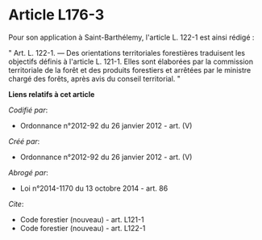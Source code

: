# Article L176-3

Pour son application à Saint-Barthélemy, l'article L. 122-1 est ainsi rédigé : 

" Art. L. 122-1. ― Des orientations territoriales forestières traduisent les objectifs définis à l'article L. 121-1. Elles
sont élaborées par la commission territoriale de la forêt et des produits forestiers et arrêtées par le ministre chargé des
forêts, après avis du conseil territorial. "

**Liens relatifs à cet article**

_Codifié par_:

  - Ordonnance n°2012-92 du 26 janvier 2012 - art. (V)

_Créé par_:

  - Ordonnance n°2012-92 du 26 janvier 2012 - art. (V)

_Abrogé par_:

  - Loi n°2014-1170 du 13 octobre 2014 - art. 86

_Cite_:

  - Code forestier (nouveau) - art. L121-1
  - Code forestier (nouveau) - art. L122-1
